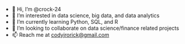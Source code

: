 - 👋 Hi, I’m @crock-24
- 👀 I’m interested in data science, big data, and data analytics
- 🌱 I’m currently learning Python, SQL, and R
- 💞️ I’m looking to collaborate on data science/finance related projects
- 📫 Reach me at codyjrorick@gmail.com

<!---
crock-24/crock-24 is a ✨ special ✨ repository because its `README.md` (this file) appears on your GitHub profile.
You can click the Preview link to take a look at your changes.
--->
